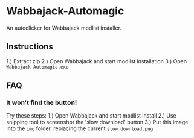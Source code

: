 # Wabbajack-Automagic
An autoclicker for Wabbajack modlist installer.

## Instructions
1.) Extract zip
2.) Open Wabbajack and start modlist installation
3.) Open `Wabbajack Automagic.exe`

## FAQ
### It won't find the button!
Try these steps:
1.) Open Wabbajack and start modlist install
2.) Use snipping tool to screenshot the 'slow download' button
3.) Put this image into the `img` folder, replacing the current `slow download.png`
